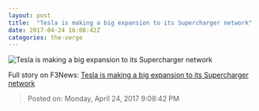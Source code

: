```yaml
---
layout: post
title:  "Tesla is making a big expansion to its Supercharger network"
date: 2017-04-24 16:08:42Z
categories: the-verge
---
```


![Tesla is making a big expansion to its Supercharger network](https://cdn0.vox-cdn.com/thumbor/ki90AWwLbLW5HGW4Zmfbrv5jI7o=/266x0:4575x2424/1600x900/cdn0.vox-cdn.com/uploads/chorus_image/image/54417823/teslasupercharger.0.jpg)




Full story on F3News: [Tesla is making a big expansion to its Supercharger network](http://www.f3nws.com/n/RHaHAE)

> Posted on: Monday, April 24, 2017 9:08:42 PM
